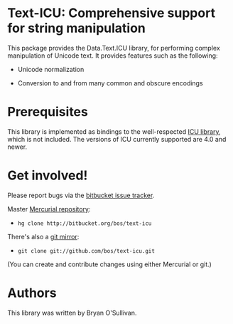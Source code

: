 # Text-ICU: Comprehensive support for string manipulation

This package provides the Data.Text.ICU library, for performing
complex manipulation of Unicode text.  It provides features such as
the following:

* Unicode normalization

* Conversion to and from many common and obscure encodings


# Prerequisites

This library is implemented as bindings to the well-respected [ICU
library](http://www.icu-project.org/), which is not included.  The versions
of ICU currently supported are 4.0 and newer.


# Get involved!

Please report bugs via the
[bitbucket issue tracker](http://bitbucket.org/bos/text-icu/issues).

Master [Mercurial repository](http://bitbucket.org/bos/text-icu):

* `hg clone http://bitbucket.org/bos/text-icu`

There's also a [git mirror](http://github.com/bos/text-icu):

* `git clone git://github.com/bos/text-icu.git`

(You can create and contribute changes using either Mercurial or git.)


# Authors

This library was written by Bryan O'Sullivan.

